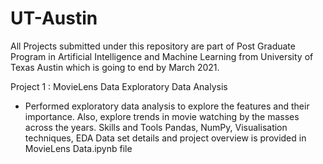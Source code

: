 # UT-Austin
All Projects submitted under this repository are part of Post Graduate Program in Artificial Intelligence and Machine Learning from University of Texas Austin which is going to end by March 2021.

Project 1 : MovieLens Data Exploratory Data Analysis
 - Performed exploratory data analysis to explore the features and their importance. Also, explore trends in movie watching by the masses across the years.
 Skills and Tools
 Pandas, NumPy, Visualisation techniques, EDA
 Data set details and project overview is provided in MovieLens Data.ipynb file
